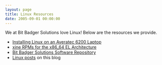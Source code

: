 ```yaml
---
layout: page
title: Linux Resources
date: 2005-09-01 00:00:00
---
```

We at Bit Badger Solutions love Linux! Below are the resources we provide.

* [Installing Linux on an Averatec 6200 Laptop][averatec]
* [xine RPMs for the x86_64 EL Architecture][xine]
* [Bit Badger Solutions Software Repository][repo]
* [Linux posts][posts] on this blog

[averatec]: /linux/installing-wbel4-rhel4-on-an-averatec-6200-laptop/
[xine]: /linux/xine-rpms-for-el-x86_64-architecture/
[repo]: //hosted.djs-consulting.com/software/
[posts]: /category/linux/